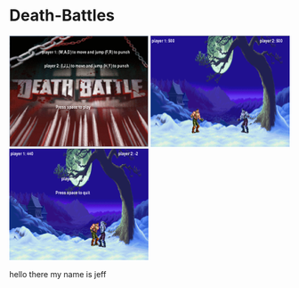 # Death-Battles
<img src="https://github.com/JPerez5/Death-Battles/blob/master/Capture.PNG?raw=true" width="250" height="200" alt="Capture.PNG"> <img src="https://github.com/JPerez5/Death-Battles/blob/master/Capture2.PNG?raw=true" width="250" height="200" alt="Capture2.PNG"> <img src="https://github.com/JPerez5/Death-Battles/blob/master/Capture3.PNG?raw=true" width="250" height="200" alt="Capture3.PNG">
<p> hello there my name is jeff </p>
